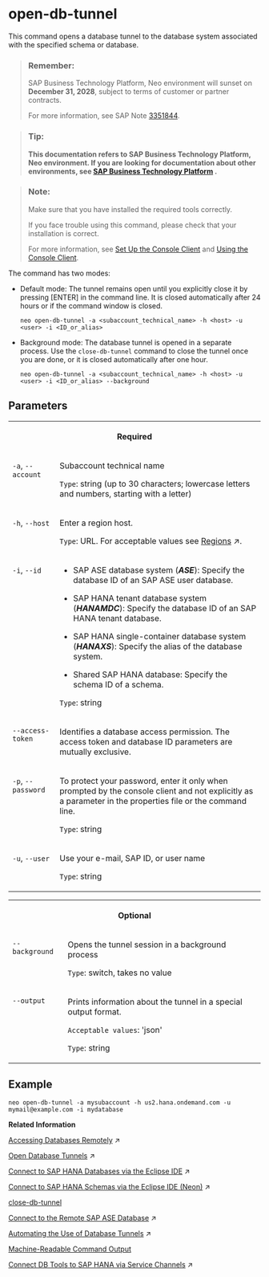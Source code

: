 <!-- loio9e3f90f2ead74229ac5c8848ed5bf292 -->

# open-db-tunnel

This command opens a database tunnel to the database system associated with the specified schema or database.



> ### Remember:  
> SAP Business Technology Platform, Neo environment will sunset on **December 31, 2028**, subject to terms of customer or partner contracts.
> 
> For more information, see SAP Note [3351844](https://me.sap.com/notes/3351844).

> ### Tip:  
> **This documentation refers to SAP Business Technology Platform, Neo environment. If you are looking for documentation about other environments, see [SAP Business Technology Platform](https://help.sap.com/docs/btp/sap-business-technology-platform/sap-business-technology-platform?version=Cloud) .**



> ### Note:  
> Make sure that you have installed the required tools correctly.
> 
> If you face trouble using this command, please check that your installation is correct.
> 
> For more information, see [Set Up the Console Client](../30-development-neo/set-up-the-console-client-7613dee.md) and [Using the Console Client](using-the-console-client-8900b22.md).



The command has two modes:

-   Default mode: The tunnel remains open until you explicitly close it by pressing [ENTER\] in the command line. It is closed automatically after 24 hours or if the command window is closed.

    ```
    neo open-db-tunnel -a <subaccount_technical_name> -h <host> -u <user> -i <ID_or_alias>
    ```

-   Background mode: The database tunnel is opened in a separate process. Use the `close-db-tunnel` command to close the tunnel once you are done, or it is closed automatically after one hour.

    ```
    neo open-db-tunnel -a <subaccount_technical_name> -h <host> -u <user> -i <ID_or_alias> --background
    ```




## Parameters


<table>
<tr>
<th valign="top" colspan="2">

Required

</th>
</tr>
<tr>
<td valign="top">

`-a`, `--account`

</td>
<td valign="top">

Subaccount technical name

`Type`: string \(up to 30 characters; lowercase letters and numbers, starting with a letter\)

</td>
</tr>
<tr>
<td valign="top">

`-h`, `--host`

</td>
<td valign="top">

Enter a region host.

`Type`: URL. For acceptable values see [Regions](https://help.sap.com/viewer/65de2977205c403bbc107264b8eccf4b/Cloud/en-US/350356d1dc314d3199dca15bd2ab9b0e.html "You can deploy applications in different regions. Each region represents a geographical location (for example, Europe, US East) where applications, data, or services are hosted.") :arrow_upper_right:.

</td>
</tr>
<tr>
<td valign="top">

`-i`, `--id`

</td>
<td valign="top">

-   SAP ASE database system \(***ASE***\): Specify the database ID of an SAP ASE user database.

-   SAP HANA tenant database system \(***HANAMDC***\): Specify the database ID of an SAP HANA tenant database.

-   SAP HANA single-container database system \(***HANAXS***\): Specify the alias of the database system.

-   Shared SAP HANA database: Specify the schema ID of a schema.


`Type`: string

</td>
</tr>
<tr>
<td valign="top">

`--access-token`

</td>
<td valign="top">

Identifies a database access permission. The access token and database ID parameters are mutually exclusive.

</td>
</tr>
<tr>
<td valign="top">

`-p`, `--password`

</td>
<td valign="top">

To protect your password, enter it only when prompted by the console client and not explicitly as a parameter in the properties file or the command line.

`Type`: string

</td>
</tr>
<tr>
<td valign="top">

`-u`, `--user`

</td>
<td valign="top">

Use your e-mail, SAP ID, or user name

`Type`: string

</td>
</tr>
</table>


<table>
<tr>
<th valign="top" colspan="2">

Optional

</th>
</tr>
<tr>
<td valign="top">

`--background`

</td>
<td valign="top">

Opens the tunnel session in a background process

`Type`: switch, takes no value

</td>
</tr>
<tr>
<td valign="top">

`--output`

</td>
<td valign="top">

Prints information about the tunnel in a special output format.

`Acceptable values`: 'json'

`Type`: string

</td>
</tr>
</table>



## Example

```
neo open-db-tunnel -a mysubaccount -h us2.hana.ondemand.com -u mymail@example.com -i mydatabase
```

**Related Information**  


[Accessing Databases Remotely](https://help.sap.com/viewer/3fa880aa54b74110ae99ad01503fcd60/Cloud/en-US/2a795b95e44c42d08c446893a07921db.html "Access remote database instances through a database tunnel in the Neo environment, which provides a secure connection from your local machine and bypasses any firewalls.") :arrow_upper_right:

[Open Database Tunnels](https://help.sap.com/viewer/3fa880aa54b74110ae99ad01503fcd60/Cloud/en-US/6930850a8f9a40489c01ed1aa381946d.html "Use the open-db-tunnel command to open a tunnel and to get the connection details required for the remote database instance. The database tunnel allows you to connect to a remote database instance through a secure connection.") :arrow_upper_right:

[Connect to SAP HANA Databases via the Eclipse IDE](https://help.sap.com/viewer/d4790b2de2f4429db6f3dff54e4d7b3a/Cloud/en-US/4efc124a0ccc42b3b502ad3a3908d23d.html "Connect to an SAP HANA tenant database system (MDC) using SAP HANA tools via the Eclipse IDE.") :arrow_upper_right:

[Connect to SAP HANA Schemas via the Eclipse IDE (Neon)](https://help.sap.com/viewer/d4790b2de2f4429db6f3dff54e4d7b3a/Cloud/en-US/c597f8231b4e463da0dcc3095ea139b7.html "Establish a direct connection to a shared SAP HANA schema via the Eclipse IDE (Neon) using SAP HANA tools.") :arrow_upper_right:

[close-db-tunnel](close-db-tunnel-c7c36e6.md "This command closes one or all database tunnel sessions that have been opened in a background process using the open-db-tunnel --background command.")

[Connect to the Remote SAP ASE Database](https://help.sap.com/viewer/3fa880aa54b74110ae99ad01503fcd60/Cloud/en-US/107ffdb907334d97be99fdcb7aad8961.html "Use the Eclipse Data Tools Platform (DTP) to connect to the SAP ASE database in the cloud. You'll need the connection details you obtained when you opened the database tunnel.") :arrow_upper_right:

[Automating the Use of Database Tunnels](https://help.sap.com/viewer/3fa880aa54b74110ae99ad01503fcd60/Cloud/en-US/49626c9474584bbfa4a936975b851326.html "For continuous delivery and automated tests, the open-db-tunnel command supports a background mode, which allows a database tunnel to be opened by automated scripts or as part of a Maven build.") :arrow_upper_right:

[Machine-Readable Command Output](machine-readable-command-output-b35e1e9.md "")

[Connect DB Tools to SAP HANA via Service Channels](https://help.sap.com/viewer/b865ed651e414196b39f8922db2122c7/Cloud/en-US/64d6a510e98941d28dbff2fc8179f175.html "") :arrow_upper_right:

